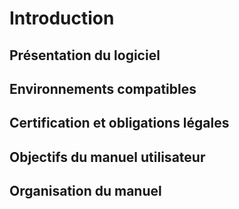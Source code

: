 # Introduction

## Présentation du logiciel





## Environnements compatibles





## Certification et obligations légales



## Objectifs du manuel utilisateur



## Organisation du manuel



